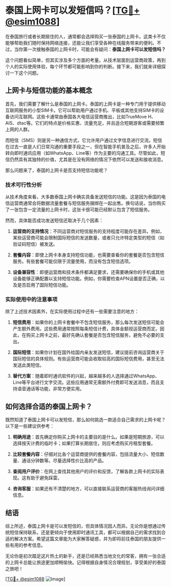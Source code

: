 # 泰国上网卡可以发短信吗？[[TG💪+ @esim1088](https://t.me/s/esim1088)]

在泰国旅行或者长期居住的人，通常都会选择购买一张泰国的上网卡。这类卡不仅能够帮助我们随时保持网络连接，还能让我们享受各种在线服务带来的便利。不过，当你第一次接触泰国的上网卡时，可能会有疑问：**泰国上网卡可以发短信吗？**

这个问题看似简单，但其实涉及多个方面的考量。从技术层面到运营商政策，再到个人的实际使用体验，每个环节都可能影响到你的判断。接下来，我们就来详细探讨一下这个问题。

## 上网卡与短信功能的基本概念

首先，我们需要了解什么是泰国的上网卡。泰国的上网卡是一种专门用于提供移动互联网服务的小型SIM卡。它可以帮助用户通过手机、平板或其他支持SIM卡的设备访问互联网。这些卡通常由泰国各大电信运营商推出，比如TrueMove H、AIS、dtac等。它们的特点是价格实惠、流量充足，并且适合短期游客或需要频繁上网的人群。

而短信（SMS）则是另一种通信方式，它允许用户通过文字信息进行交流。短信在过去一直是人们日常沟通的重要手段之一，但在智能手机普及之后，许多人开始转向即时通讯应用（如WhatsApp、Line等）作为主要的沟通工具。尽管如此，短信仍然具有其独特的价值，尤其是在没有网络的情况下依然可以发送和接收消息。

那么问题来了，泰国的上网卡是否支持短信功能呢？

### 技术可行性分析

从技术角度来看，大多数泰国上网卡确实具备发送短信的功能。这是因为泰国的电信运营商通常会将数据流量套餐与短信服务捆绑在一起出售。换句话说，当你购买了一张包含一定流量的上网卡时，这张卡很可能已经默认包含了短信服务。

然而，具体能否成功发送短信还取决于几个因素：

1. **运营商的支持情况**：不同运营商对短信服务的支持程度可能存在差异。例如，某些运营商可能会限制国际短信的发送数量，或者只允许特定类型的短信（如验证码短信）被发送。
   
2. **套餐内容**：即使上网卡本身支持短信功能，也需要查看你的套餐是否包含短信服务。有些套餐可能仅限于流量使用，而没有包含短信选项。

3. **设备兼容性**：即便运营商和技术条件都满足要求，还需要确保你的手机或其他设备能够正确配置以支持短信功能。例如，你需要检查APN设置是否正确，以及是否启用了国际短信功能。

### 实际使用中的注意事项

除了上述技术因素外，在实际使用过程中还有一些需要注意的地方：

1. **短信费用**：如果你的上网卡套餐中不包含短信服务，那么每次发送短信可能会产生额外费用。这些费用通常按照每条短信计费，具体金额视运营商而定。因此，在购买上网卡之前，最好先确认套餐是否包含短信服务，避免不必要的支出。

2. **国际短信**：如果你计划在国外给国内亲友发送短信，建议提前咨询运营商关于国际短信的具体规则。有些运营商可能会收取较高的国际短信费用，甚至无法发送此类短信。

3. **替代方案**：随着即时通讯软件的兴起，越来越多的人选择通过WhatsApp、Line等平台进行文字交流。这些应用通常无需额外付费即可发送消息，而且支持语音通话等功能，非常方便实用。

## 如何选择合适的泰国上网卡？

既然知道了泰国上网卡可以发短信，那么如何挑选一款适合自己需求的上网卡呢？以下是一些建议供参考：

1. **明确用途**：首先确定你购买上网卡的主要目的是什么。如果是短期旅游，可以选择按天计费的临时卡；如果打算长期居住，则应考虑购买月租型套餐。

2. **比较套餐内容**：仔细对比各个运营商提供的套餐内容，包括流量大小、短信数量、通话分钟数等。尽量选择性价比高的产品。

3. **查阅用户评价**：在网上查找其他用户的评价和反馈，了解各款上网卡的实际表现。这有助于避免踩雷。

4. **咨询客服**：如果还有不清楚的地方，可以直接联系运营商的客服热线询问详细信息。

## 结语

综上所述，泰国上网卡是可以发短信的，但具体情况因人而异。无论你是想通过传统短信保持联系，还是更倾向于使用即时通讯工具，都可以根据自己的需求找到合适的解决方案。希望这篇文章能为大家解答疑惑，并为即将前往泰国的朋友提供一些有用的参考信息。

无论你是初次踏足这片热土的新手，还是已经熟悉当地文化的常客，拥有一张合适的上网卡总能让旅途更加顺畅愉快。记得根据自身情况合理规划，享受美好的泰国之旅吧！

[[TG💪+ @esim1088](https://t.me/s/esim1088) ![Image](https://i.postimg.cc/4NQfJmqS/Snipaste-2025-05-13-00-14-12.png)]
